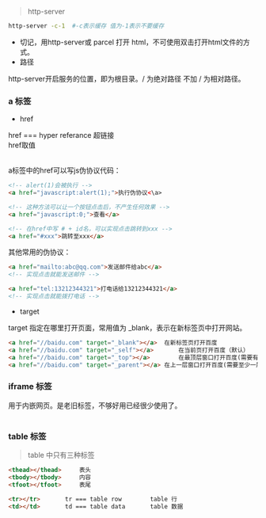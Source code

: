 > http-server

```bash
http-server -c-1  #-c表示缓存 值为-1表示不要缓存
```

- 切记，用http-server或 parcel 打开 html，不可使用双击打开html文件的方式。
- 路径

http-server开启服务的位置，即为根目录。/ 为绝对路径 不加 / 为相对路径。
<a name="Y5eJl"></a>
### a 标签

- href

href === hyper referance 超链接<br />href取值<br />​

a标签中的href可以写js伪协议代码：
```html
<!-- alert(1)会被执行 -->
<a href="javascript:alert(1);">执行伪协议<\a>
```
```html
<!-- 这种方法可以让一个按钮点击后，不产生任何效果 -->
<a href="javascript:0;">查看</a> 
```
```html
<!-- 在href中写 # + id名，可以实现点击跳转到xxx -->
<a href="#xxx">跳转至xxx</a>
```
其他常用的伪协议：
```html
<a href="mailto:abc@qq.com">发送邮件给abc</a>
<!-- 实现点击就能发送邮件 -->
```
```html
<a href="tel:13212344321">打电话给13212344321</a>
<!-- 实现点击就能拨打电话 -->
```

- target

target 指定在哪里打开页面，常用值为 _blank，表示在新标签页中打开网站。
```html
<a href="//baidu.com" target="_blank"></a> 	在新标签页打开百度
<a href="//baidu.com" target="_self"></a>		在当前页打开百度（默认）
<a href="//baidu.com" target="_top"></a>		在最顶层窗口打开百度(需要有iframe嵌套)
<a href="//baidu.com" target="_parent"></a>	在上一层窗口打开百度(需要至少一层iframe)
```


<a name="o77LA"></a>
### iframe 标签
用于内嵌网页。是老旧标签，不够好用已经很少使用了。<br />​<br />
<a name="YmXkT"></a>
### table 标签
> table 中只有三种标签

```html
<thead></thead>		表头
<tbody></tbody>		内容
<tfoot></tfoot>		表尾

<tr></tr>		tr === table row		table 行
<td></td>		td === table data		table 数据
```
